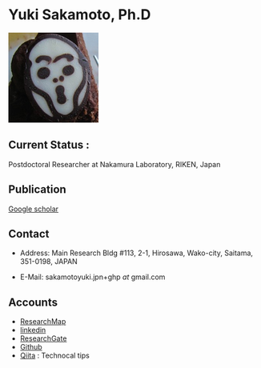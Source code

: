 # Yuki Sakamoto, Ph.D

![scream](img/Profile_small.jpg)

## Current Status : 

Postdoctoral Researcher at Nakamura Laboratory, RIKEN, Japan

## Publication

[Google scholar](https://scholar.google.co.jp/citations?user=RYGclTkAAAAJ&hl=ja&authuser=1)

## Contact

- Address: Main Research Bldg #113, 2-1, Hirosawa, Wako-city, Saitama, 351-0198, JAPAN

- E-Mail: sakamotoyuki.jpn+ghp _at_ gmail.com

## Accounts

- [ResearchMap](https://researchmap.jp/yukisakamoto?lang=en)
- [linkedin](https://www.linkedin.com/in/yuki-sakamoto/?locale=en_US)
- [ResearchGate](https://www.researchgate.net/profile/Yuki_Sakamoto9)
- [Github](https://github.com/YukiSakamoto) 
- [Qiita](https://qiita.com/swakamoto) :   Technocal tips
